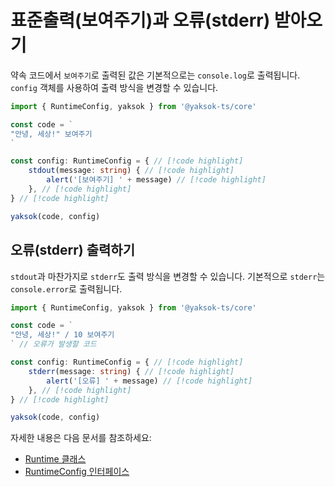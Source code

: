 # 표준출력(보여주기)과 오류(stderr) 받아오기

약속 코드에서 `보여주기`로 출력된 값은 기본적으로는 `console.log`로 출력됩니다.
`config` 객체를 사용하여 출력 방식을 변경할 수 있습니다.

<!-- prettier-ignore-start -->
```typescript
import { RuntimeConfig, yaksok } from '@yaksok-ts/core'

const code = `
"안녕, 세상!" 보여주기
`

const config: RuntimeConfig = { // [!code highlight]
    stdout(message: string) { // [!code highlight]
        alert('[보여주기] ' + message) // [!code highlight]
    }, // [!code highlight]
} // [!code highlight]

yaksok(code, config)
```
<!-- prettier-ignore-end -->

## 오류(stderr) 출력하기

`stdout`과 마찬가지로 `stderr`도 출력 방식을 변경할 수 있습니다. 기본적으로 `stderr`는 `console.error`로 출력됩니다.

<!-- prettier-ignore-start -->

```typescript
import { RuntimeConfig, yaksok } from '@yaksok-ts/core'

const code = `
"안녕, 세상!" / 10 보여주기
` // 오류가 발생할 코드

const config: RuntimeConfig = { // [!code highlight]
    stderr(message: string) { // [!code highlight]
        alert('[오류] ' + message) // [!code highlight]
    }, // [!code highlight]
} // [!code highlight]

yaksok(code, config)
```
<!-- prettier-ignore-end -->

자세한 내용은 다음 문서를 참조하세요:

-   [Runtime 클래스](/api/classes/Runtime)
-   [RuntimeConfig 인터페이스](/api/interfaces/RuntimeConfig)
